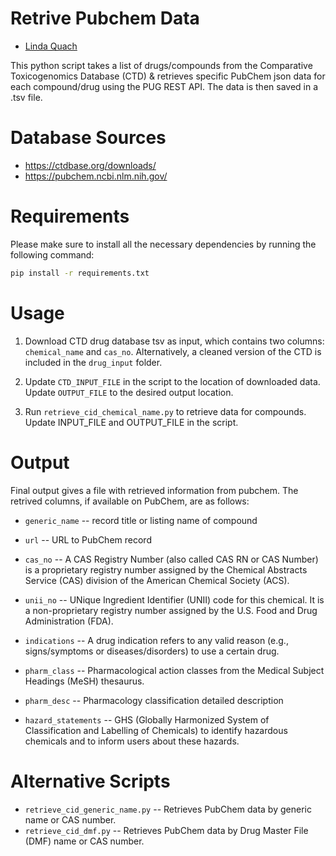 # Retrive Pubchem Data
- [Linda Quach](https://github.com/linppa)

This python script takes a list of drugs/compounds from the Comparative Toxicogenomics
Database (CTD) & retrieves specific PubChem json data for each compound/drug using the PUG
REST API. The data is then saved in a .tsv file.

# Database Sources
- https://ctdbase.org/downloads/
- https://pubchem.ncbi.nlm.nih.gov/

# Requirements
Please make sure to install all the necessary dependencies by running the following command:
```bash
pip install -r requirements.txt
```

# Usage
1. Download CTD drug database tsv as input, which contains two columns:
   `chemical_name` and `cas_no`. Alternatively, a cleaned version of the CTD is included in the `drug_input` folder.
   
2. Update `CTD_INPUT_FILE` in the script to the location of downloaded data.
   Update `OUTPUT_FILE` to the desired output location.

3. Run `retrieve_cid_chemical_name.py` to retrieve data for compounds. Update INPUT_FILE and OUTPUT_FILE in the script.

# Output
Final output gives a file with retrieved information from pubchem. The
retrived columns, if available on PubChem, are as follows: 

- `generic_name` -- record title or listing name of compound

- `url` -- URL to PubChem record

- `cas_no` -- A CAS Registry Number (also called CAS RN or CAS Number) is a proprietary registry number assigned by the Chemical Abstracts Service (CAS) division of the American Chemical Society (ACS).

- `unii_no` -- UNique Ingredient Identifier (UNII) code for this chemical. It is a non-proprietary registry number assigned by the U.S. Food and Drug Administration (FDA).

- `indications` -- A drug indication refers to any valid reason (e.g., signs/symptoms or diseases/disorders) to use a certain drug. 

- `pharm_class` -- Pharmacological action classes from the Medical Subject Headings (MeSH) thesaurus.

- `pharm_desc` -- Pharmacology classification detailed description

- `hazard_statements` -- GHS (Globally Harmonized System of Classification and Labelling of Chemicals) to identify hazardous chemicals and to inform users about these hazards.

# Alternative Scripts
- `retrieve_cid_generic_name.py` -- Retrieves PubChem data by generic name or CAS number.
- `retrieve_cid_dmf.py` -- Retrieves PubChem data by Drug Master File (DMF) name
  or CAS number.